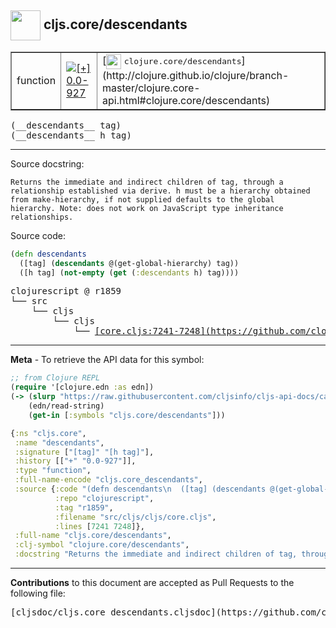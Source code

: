 ## <img width="48px" valign="middle" src="http://i.imgur.com/Hi20huC.png"> cljs.core/descendants

 <table border="1">
<tr>

<td>function</td>
<td><a href="https://github.com/cljsinfo/cljs-api-docs/tree/0.0-927"><img valign="middle" alt="[+] 0.0-927" src="https://img.shields.io/badge/+-0.0--927-lightgrey.svg"></a> </td>
<td>
[<img height="24px" valign="middle" src="http://i.imgur.com/1GjPKvB.png"> <samp>clojure.core/descendants</samp>](http://clojure.github.io/clojure/branch-master/clojure.core-api.html#clojure.core/descendants)
</td>
</tr>
</table>

 <samp>
(__descendants__ tag)<br>
</samp>
 <samp>
(__descendants__ h tag)<br>
</samp>

---




Source docstring:

```
Returns the immediate and indirect children of tag, through a
relationship established via derive. h must be a hierarchy obtained
from make-hierarchy, if not supplied defaults to the global
hierarchy. Note: does not work on JavaScript type inheritance
relationships.
```

Source code:

```clj
(defn descendants
  ([tag] (descendants @(get-global-hierarchy) tag))
  ([h tag] (not-empty (get (:descendants h) tag))))
```

 <pre>
clojurescript @ r1859
└── src
    └── cljs
        └── cljs
            └── <ins>[core.cljs:7241-7248](https://github.com/clojure/clojurescript/blob/r1859/src/cljs/cljs/core.cljs#L7241-L7248)</ins>
</pre>


---

__Meta__ - To retrieve the API data for this symbol:

```clj
;; from Clojure REPL
(require '[clojure.edn :as edn])
(-> (slurp "https://raw.githubusercontent.com/cljsinfo/cljs-api-docs/catalog/cljs-api.edn")
    (edn/read-string)
    (get-in [:symbols "cljs.core/descendants"]))
```

```clj
{:ns "cljs.core",
 :name "descendants",
 :signature ["[tag]" "[h tag]"],
 :history [["+" "0.0-927"]],
 :type "function",
 :full-name-encode "cljs.core_descendants",
 :source {:code "(defn descendants\n  ([tag] (descendants @(get-global-hierarchy) tag))\n  ([h tag] (not-empty (get (:descendants h) tag))))",
          :repo "clojurescript",
          :tag "r1859",
          :filename "src/cljs/cljs/core.cljs",
          :lines [7241 7248]},
 :full-name "cljs.core/descendants",
 :clj-symbol "clojure.core/descendants",
 :docstring "Returns the immediate and indirect children of tag, through a\nrelationship established via derive. h must be a hierarchy obtained\nfrom make-hierarchy, if not supplied defaults to the global\nhierarchy. Note: does not work on JavaScript type inheritance\nrelationships."}

```

---

__Contributions__ to this document are accepted as Pull Requests to the following file:

 <pre>
[cljsdoc/cljs.core_descendants.cljsdoc](https://github.com/cljsinfo/cljs-api-docs/blob/master/cljsdoc/cljs.core_descendants.cljsdoc)
</pre>

